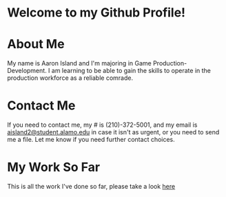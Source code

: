 # Welcome to my Github Profile!

# About Me
My name is Aaron Island and I'm majoring in Game Production-Development. I am learning to be able to gain the skills to operate in the production workforce as a reliable comrade.

# Contact Me
If you need to contact me, my # is (210)-372-5001, and my email is aisland2@student.alamo.edu in case it isn't as urgent, or you need to send me a file. Let me know if you need further contact choices.

# My Work So Far
This is all the work I've done so far, please take a look [here](https://aisland2.github.io/hello-world/)
